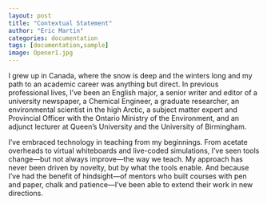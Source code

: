 ```yaml
---
layout: post
title: "Contextual Statement"
author: "Eric Martin"
categories: documentation
tags: [documentation,sample]
image: Opener1.jpg
---
```


I grew up in Canada, where the snow is deep and the winters long and my path to an academic career was anything but direct. In previous professional lives, I’ve been an English major, a senior writer and editor of a university newspaper, a Chemical Engineer, a graduate researcher, an environmental scientist in the high Arctic, a subject matter expert and Provincial Officer with the Ontario Ministry of the Environment, and an adjunct lecturer at Queen’s University and the University of Birmingham.

I’ve embraced technology in teaching from my beginnings. From acetate overheads to virtual whiteboards and live-coded simulations, I’ve seen tools change—but not always improve—the way we teach. My approach has never been driven by novelty, but by what the tools enable. And because I’ve had the benefit of hindsight—of mentors who built courses with pen and paper, chalk and patience—I’ve been able to extend their work in new directions.
